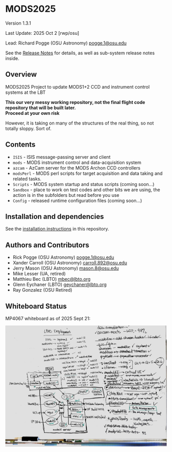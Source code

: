 # MODS2025
Version 1.3.1

Last Update: 2025 Oct 2 [rwp/osu]

Lead: Richard Pogge (OSU Astronomy) pogge.1@osu.edu

See the [Release Notes](RELEASES.md) for details, as well as sub-system release notes inside.

## Overview
MODS2025 Project to update MODS1+2 CCD and instrument control systems at the LBT

**This our very messy working repository, not the final flight code repository that will be built later.  
Proceed at your own risk**

However, it is taking on many of the structures of the real thing, so not totally sloppy.  Sort of.

## Contents

  * `ISIS` - ISIS message-passing server and client
  * `mods` - MODS instrument control and data-acquisition system
  * `azcam` - AzCam server for the MODS Archon CCD controllers
  * `modsPerl` - MODS perl scripts for target acquisition and data taking and related tasks.
  * `Scripts` - MODS system startup and status scripts (coming soon...)
  * `Sandbox` - place to work on test codes and other bits we are using, the action is in the subfolders but read before you use
  * `Config` - released runtime configuration files (coming soon...)

## Installation and dependencies

See the [installation instructions](INSTALL.md) in this repository. 

## Authors and Contributors

- Rick Pogge (OSU Astronomy) pogge.1@osu.edu
- Xander Carroll (OSU Astronomy) carroll.892@osu.edu
- Jerry Mason (OSU Astronomy) mason.8@osu.edu
- Mike Lesser (UA, retired)
- Matthieu Bec (LBTO) mbec@lbto.org
- Glenn Eychaner (LBTO) geychaner@lbto.org
- Ray Gonzalez (OSU Retired)

## Whiteboard Status

MP4067 whiteboard as of 2025 Sept 21:

![MP4067 Whiteboard](MODS_dts_Status_2025Sept21.jpg)
